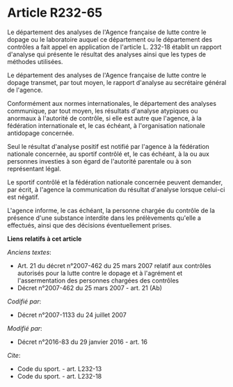# Article R232-65

Le département des analyses de l'Agence française de lutte contre le dopage ou le laboratoire auquel ce département ou le
département des contrôles a fait appel en application de l'article L. 232-18 établit un rapport d'analyse qui présente le
résultat des analyses ainsi que les types de méthodes utilisées. 

Le département des analyses de l'Agence française de lutte contre le dopage transmet, par tout moyen, le rapport d'analyse au
secrétaire général de l'agence. 

Conformément aux normes internationales, le département des analyses communique, par tout moyen, les résultats d'analyse
atypiques ou anormaux à l'autorité de contrôle, si elle est autre que l'agence, à la fédération internationale et, le cas
échéant, à l'organisation nationale antidopage concernée. 

Seul le résultat d'analyse positif est notifié par l'agence à la fédération nationale concernée, au sportif contrôlé et, le
cas échéant, à la ou aux personnes investies à son égard de l'autorité parentale ou à son représentant légal. 

Le sportif contrôlé et la fédération nationale concernée peuvent demander, par écrit, à l'agence la communication du résultat
d'analyse lorsque celui-ci est négatif.

L'agence informe, le cas échéant, la personne chargée du contrôle de la présence d'une substance interdite dans les
prélèvements qu'elle a effectués, ainsi que des décisions éventuellement prises.

**Liens relatifs à cet article**

_Anciens textes_:

  - Art. 21 du décret n°2007-462 du 25 mars 2007 relatif aux contrôles autorisés pour la lutte contre le dopage et à l'agrément et l'assermentation des personnes chargées des contrôles
  - Décret n°2007-462 du 25 mars 2007 - art. 21 (Ab)

_Codifié par_:

  - Décret n°2007-1133 du 24 juillet 2007

_Modifié par_:

  - Décret n°2016-83 du 29 janvier 2016 - art. 16

_Cite_:

  - Code du sport. - art. L232-13
  - Code du sport. - art. L232-18
